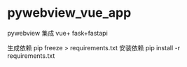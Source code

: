 # pywebview_vue_app
pywebview 集成 vue+ fask+fastapi


生成依赖
pip freeze > requirements.txt
安装依赖
pip install -r requirements.txt
